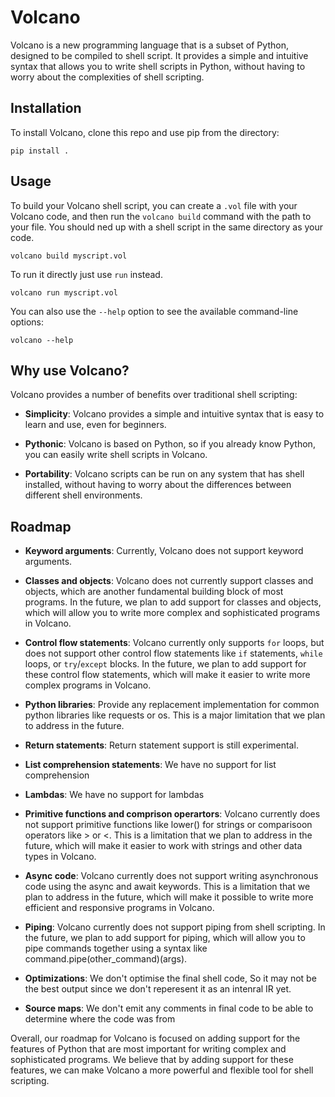 # Volcano

Volcano is a new programming language that is a subset of Python, designed to be compiled to shell script. It provides a simple and intuitive syntax that allows you to write shell scripts in Python, without having to worry about the complexities of shell scripting.

## Installation

To install Volcano, clone this repo and use pip from the directory:

```
pip install .
```

## Usage

To build your Volcano shell script, you can create a `.vol` file with your Volcano code, and then run the `volcano build` command with the path to your file. You should ned up with a shell script in the same directory as your code.

```
volcano build myscript.vol
```

To run it directly just use `run` instead.

```
volcano run myscript.vol
```

You can also use the `--help` option to see the available command-line options:

```
volcano --help
```

## Why use Volcano?

Volcano provides a number of benefits over traditional shell scripting:

- **Simplicity**: Volcano provides a simple and intuitive syntax that is easy to learn and use, even for beginners.

- **Pythonic**: Volcano is based on Python, so if you already know Python, you can easily write shell scripts in Volcano.

- **Portability**: Volcano scripts can be run on any system that has shell installed, without having to worry about the differences between different shell environments.

## Roadmap

- **Keyword arguments**: Currently, Volcano does not support keyword arguments.

- **Classes and objects**: Volcano does not currently support classes and objects, which are another fundamental building block of most programs. In the future, we plan to add support for classes and objects, which will allow you to write more complex and sophisticated programs in Volcano.

- **Control flow statements**: Volcano currently only supports `for` loops, but does not support other control flow statements like `if` statements, `while` loops, or `try`/`except` blocks. In the future, we plan to add support for these control flow statements, which will make it easier to write more complex programs in Volcano.

- **Python libraries**: Provide any replacement implementation for common python libraries like requests or os. This is a major limitation that we plan to address in the future.

- **Return statements**: Return statement support is still experimental.

- **List comprehension statements**: We have no support for list comprehension

- **Lambdas**: We have no support for lambdas

- **Primitive functions and comprison operartors**: Volcano currently does not support primitive functions like lower() for strings or comparisoon operators like > or <. This is a limitation that we plan to address in the future, which will make it easier to work with strings and other data types in Volcano.

- **Async code**: Volcano currently does not support writing asynchronous code using the async and await keywords. This is a limitation that we plan to address in the future, which will make it possible to write more efficient and responsive programs in Volcano.

- **Piping**: Volcano currently does not support piping from shell scripting. In the future, we plan to add support for piping, which will allow you to pipe commands together using a syntax like command.pipe(other_command)(args).

- **Optimizations**: We don't optimise the final shell code, So it may not be the best output since we don't reperesent it as an intenral IR yet.

- **Source maps**: We don't emit any comments in final code to be able to determine where the code was from

Overall, our roadmap for Volcano is focused on adding support for the features of Python that are most important for writing complex and sophisticated programs. We believe that by adding support for these features, we can make Volcano a more powerful and flexible tool for shell scripting.